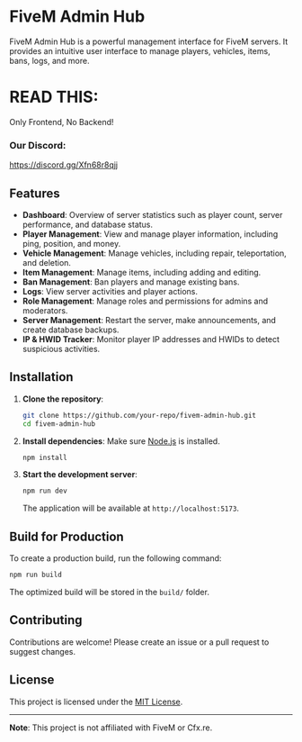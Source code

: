 # FiveM Admin Hub

FiveM Admin Hub is a powerful management interface for FiveM servers. It provides an intuitive user interface to manage players, vehicles, items, bans, logs, and more.

# READ THIS:
Only Frontend, No Backend!

### Our Discord:
https://discord.gg/Xfn68r8qjj

## Features

- **Dashboard**: Overview of server statistics such as player count, server performance, and database status.
- **Player Management**: View and manage player information, including ping, position, and money.
- **Vehicle Management**: Manage vehicles, including repair, teleportation, and deletion.
- **Item Management**: Manage items, including adding and editing.
- **Ban Management**: Ban players and manage existing bans.
- **Logs**: View server activities and player actions.
- **Role Management**: Manage roles and permissions for admins and moderators.
- **Server Management**: Restart the server, make announcements, and create database backups.
- **IP & HWID Tracker**: Monitor player IP addresses and HWIDs to detect suspicious activities.

## Installation

1. **Clone the repository**:
   ```bash
   git clone https://github.com/your-repo/fivem-admin-hub.git
   cd fivem-admin-hub
   ```

2. **Install dependencies**:
   Make sure [Node.js](https://nodejs.org/) is installed.
   ```bash
   npm install
   ```

3. **Start the development server**:
   ```bash
   npm run dev
   ```
   The application will be available at `http://localhost:5173`.

## Build for Production

To create a production build, run the following command:
```bash
npm run build
```
The optimized build will be stored in the `build/` folder.

## Contributing

Contributions are welcome! Please create an issue or a pull request to suggest changes.

## License

This project is licensed under the [MIT License](LICENSE).

---

**Note**: This project is not affiliated with FiveM or Cfx.re.